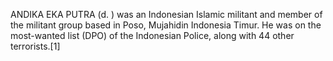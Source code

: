 ANDIKA EKA PUTRA (d. ) was an Indonesian Islamic militant and member of the militant group based in Poso, Mujahidin Indonesia Timur. He was on the most-wanted list (DPO) of the Indonesian Police, along with 44 other terrorists.[1]
